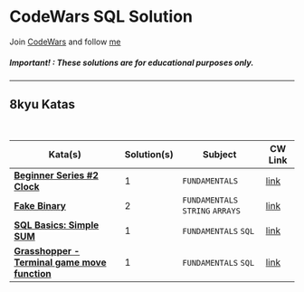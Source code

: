 # CodeWars SQL Solution

Join [CodeWars](https://www.codewars.com/dashboard) and follow [me](https://www.codewars.com/users/panifedov)

##### Important! : These solutions are for educational purposes only.


---

## 8kyu Katas

<br>

| Kata(s)                                                           | Solution(s) | Subject                                       | CW Link |
|-------------------------------------------------------------------|-------------|-----------------------------------------------|--|
| [**Beginner Series #2 Clock**](https://github.com/panifedov/CodeWars_SQL_Solution/blob/main/8kyu/Beginner%20Series%20%232%20Clock.md) | 1   | `FUNDAMENTALS`           | [link](https://www.codewars.com/kata/55f9bca8ecaa9eac7100004a/train/sql) |
| [**Fake Binary**](https://github.com/panifedov/CodeWars_SQL_Solution/blob/main/8kyu/Fake%20Binary.md) | 2  | `FUNDAMENTALS`  `STRING` `ARRAYS`         | [link](https://www.codewars.com/kata/57eae65a4321032ce000002d/train/sql) |
| [**SQL Basics: Simple SUM**](https://github.com/panifedov/CodeWars_SQL_Solution/blob/main/8kyu/SQL%20Basics%3A%20Simple%20SUM.md) | 1  | `FUNDAMENTALS` `SQL`         | [link](https://www.codewars.com/kata/58110da0009b4f7ef80000ad/train/sql) |
| [**Grasshopper - Terminal game move function**]() | 1  | `FUNDAMENTALS` `SQL`         | [link](https://www.codewars.com/kata/563a631f7cbbc236cf0000c2/train/sql) |